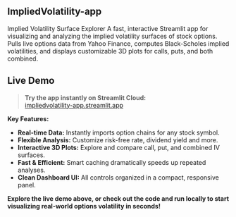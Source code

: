 ## ImpliedVolatility-app
Implied Volatility Surface Explorer A fast, interactive Streamlit app for visualizing and analyzing the implied volatility surfaces of stock options. Pulls live options data from Yahoo Finance, computes Black-Scholes implied volatilities, and displays customizable 3D plots for calls, puts, and both combined.

## Live Demo

> **Try the app instantly on Streamlit Cloud:**  
> [impliedvolatility-app.streamlit.app](https://impliedvolatility-app.streamlit.app/)

**Key Features:**

- **Real-time Data:** Instantly imports option chains for any stock symbol.
- **Flexible Analysis:** Customize risk-free rate, dividend yield and more.
- **Interactive 3D Plots:** Explore and compare call, put, and combined IV surfaces.
- **Fast & Efficient:** Smart caching dramatically speeds up repeated analyses.
- **Clean Dashboard UI:** All controls organized in a compact, responsive panel.

**Explore the live demo above, or check out the code and run locally to start visualizing real-world options volatility in seconds!**
